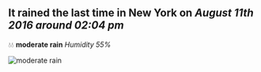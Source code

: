 ## It rained the last time in New York on *August 11th 2016 around 02:04 pm*
💧💧  **moderate rain** *Humidity 55%*

![moderate rain](http://openweathermap.org/img/w/10d.png)
